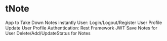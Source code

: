 # tNote
App to Take Down Notes instantly
User: Login/Logout/Register
User Profile
Update User Profile
Authentication: Rest Framework JWT
Save Notes for User
Delete/Add/UpdateStatus for Notes
